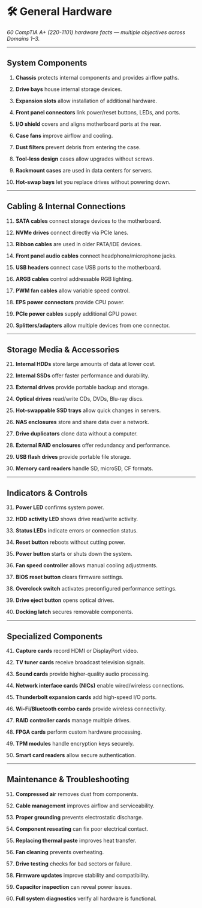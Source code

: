 # **🛠️ General Hardware**

*60 CompTIA A+ (220-1101) hardware facts — multiple objectives across Domains 1–3.*

---

## **System Components**

1. **Chassis** protects internal components and provides airflow paths.

2. **Drive bays** house internal storage devices.

3. **Expansion slots** allow installation of additional hardware.

4. **Front panel connectors** link power/reset buttons, LEDs, and ports.

5. **I/O shield** covers and aligns motherboard ports at the rear.

6. **Case fans** improve airflow and cooling.

7. **Dust filters** prevent debris from entering the case.

8. **Tool-less design** cases allow upgrades without screws.

9. **Rackmount cases** are used in data centers for servers.

10. **Hot-swap bays** let you replace drives without powering down.

---

## **Cabling & Internal Connections**

11. **SATA cables** connect storage devices to the motherboard.

12. **NVMe drives** connect directly via PCIe lanes.

13. **Ribbon cables** are used in older PATA/IDE devices.

14. **Front panel audio cables** connect headphone/microphone jacks.

15. **USB headers** connect case USB ports to the motherboard.

16. **ARGB cables** control addressable RGB lighting.

17. **PWM fan cables** allow variable speed control.

18. **EPS power connectors** provide CPU power.

19. **PCIe power cables** supply additional GPU power.

20. **Splitters/adapters** allow multiple devices from one connector.

---

## **Storage Media & Accessories**

21. **Internal HDDs** store large amounts of data at lower cost.

22. **Internal SSDs** offer faster performance and durability.

23. **External drives** provide portable backup and storage.

24. **Optical drives** read/write CDs, DVDs, Blu-ray discs.

25. **Hot-swappable SSD trays** allow quick changes in servers.

26. **NAS enclosures** store and share data over a network.

27. **Drive duplicators** clone data without a computer.

28. **External RAID enclosures** offer redundancy and performance.

29. **USB flash drives** provide portable file storage.

30. **Memory card readers** handle SD, microSD, CF formats.

---

## **Indicators & Controls**

31. **Power LED** confirms system power.

32. **HDD activity LED** shows drive read/write activity.

33. **Status LEDs** indicate errors or connection status.

34. **Reset button** reboots without cutting power.

35. **Power button** starts or shuts down the system.

36. **Fan speed controller** allows manual cooling adjustments.

37. **BIOS reset button** clears firmware settings.

38. **Overclock switch** activates preconfigured performance settings.

39. **Drive eject button** opens optical drives.

40. **Docking latch** secures removable components.

---

## **Specialized Components**

41. **Capture cards** record HDMI or DisplayPort video.

42. **TV tuner cards** receive broadcast television signals.

43. **Sound cards** provide higher-quality audio processing.

44. **Network interface cards (NICs)** enable wired/wireless connections.

45. **Thunderbolt expansion cards** add high-speed I/O ports.

46. **Wi-Fi/Bluetooth combo cards** provide wireless connectivity.

47. **RAID controller cards** manage multiple drives.

48. **FPGA cards** perform custom hardware processing.

49. **TPM modules** handle encryption keys securely.

50. **Smart card readers** allow secure authentication.

---

## **Maintenance & Troubleshooting**

51. **Compressed air** removes dust from components.

52. **Cable management** improves airflow and serviceability.

53. **Proper grounding** prevents electrostatic discharge.

54. **Component reseating** can fix poor electrical contact.

55. **Replacing thermal paste** improves heat transfer.

56. **Fan cleaning** prevents overheating.

57. **Drive testing** checks for bad sectors or failure.

58. **Firmware updates** improve stability and compatibility.

59. **Capacitor inspection** can reveal power issues.

60. **Full system diagnostics** verify all hardware is functional.

